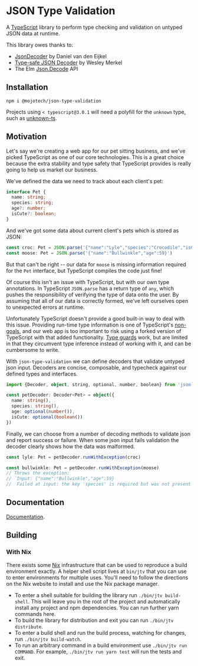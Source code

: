 # JSON Type Validation

A [TypeScript](https://www.typescriptlang.org/) library to perform type checking and validation on untyped JSON data at runtime.

This library owes thanks to:

- [JsonDecoder](https://github.com/aische/JsonDecoder) by Daniel van den Eijkel
- [Type-safe JSON Decoder](https://github.com/ooesili/type-safe-json-decoder) by Wesley Merkel
- The Elm [Json.Decode](http://package.elm-lang.org/packages/elm-lang/core/latest/Json-Decode) API

## Installation
```
npm i @mojotech/json-type-validation
```
Projects using `< typescript@3.0.1` will need a polyfill for the `unknown`
type, such as [unknown-ts](https://www.npmjs.com/package/unknown-ts).

## Motivation

Let's say we're creating a web app for our pet sitting business, and we've
picked TypeScript as one of our core technologies. This is a great choice
because the extra stability and type safety that TypeScript provides is really
going to help us market our business.

We've defined the data we need to track about each client's pet:

```typescript
interface Pet {
  name: string;
  species: string;
  age?: number;
  isCute?: boolean;
}
```

And we've got some data about current client's pets which is stored as JSON:

```typescript
const croc: Pet = JSON.parse('{"name":"Lyle","species":"Crocodile","isCute":true}')
const moose: Pet = JSON.parse('{"name":"Bullwinkle","age":59}')
```

But that can't be right -- our data for `moose` is missing information required
for the `Pet` interface, but TypeScript compiles the code just fine!

Of course this isn't an issue with TypeScript, but with our own type
annotations. In TypeScript `JSON.parse` has a return type of `any`, which pushes
the responsibility of verifying the type of data onto the user. By assuming that
all of our data is correctly formed, we've left ourselves open to unexpected
errors at runtime.

Unfortunately TypeScript doesn't provide a good built-in way to deal with this
issue. Providing run-time type information is one of TypeScript's
[non-goals](https://github.com/Microsoft/TypeScript/wiki/TypeScript-Design-Goals#non-goals),
and our web app is too important to risk using a forked version of TypeScript
with that added functionality.
[Type guards](https://basarat.gitbooks.io/typescript/docs/types/typeGuard.html)
work, but are limited in that they circumvent type inference instead of working
with it, and can be cumbersome to write.

With `json-type-validation` we can define decoders that validate untyped json
input. Decoders are concise, composable, and typecheck against our defined types
and interfaces.

```typescript
import {Decoder, object, string, optional, number, boolean} from 'json-type-validation'

const petDecoder: Decoder<Pet> = object({
  name: string(),
  species: string(),
  age: optional(number()),
  isCute: optional(boolean())
})
```

Finally, we can choose from a number of decoding methods to validate json and
report success or failure. When some json input fails validation the decoder
clearly shows how the data was malformed.

```typescript
const lyle: Pet = petDecoder.runWithException(croc)

const bullwinkle: Pet = petDecoder.runWithException(moose)
// Throws the exception:
// `Input: {"name":"Bullwinkle","age":59}
//  Failed at input: the key 'species' is required but was not present`
```

## Documentation

[Documentation](https://github.com/mojotech/json-type-validation/tree/master/docs).

## Building

### With Nix

There exists some [Nix](https://nixos.org/nix) infrastructure that can be used
to reproduce a build environment exactly. A helper shell script lives at
`bin/jtv` that you can use to enter environments for multiple uses.
You'll need to follow the directions on the Nix website to install and use the
Nix package manager.

* To enter a shell suitable for building the library run `./bin/jtv
  build-shell`. This will leave you in the root of the project and automatically
  install any project and npm dependencies. You can run further yarn commands
  here.
* To build the library for distribution and exit you can run `./bin/jtv distribute`.
* To enter a build shell and run the build process, watching for changes, run
  `./bin/jtv build-watch`.
* To run an arbitrary command in a build environment use `./bin/jtv run
  COMMAND`. For example, `./bin/jtv run yarn test` will run the tests and exit.
